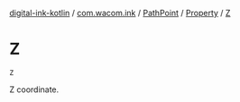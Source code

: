 [digital-ink-kotlin](../../../index.md) / [com.wacom.ink](../../index.md) / [PathPoint](../index.md) / [Property](index.md) / [Z](./-z.md)

# Z

`Z`

Z coordinate.

